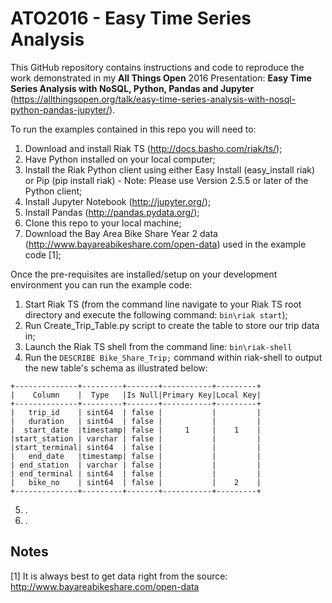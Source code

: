 # ATO2016 - Easy Time Series Analysis

This GitHub repository contains instructions and code to reproduce the work demonstrated in my **All Things Open** 2016 Presentation: **Easy Time Series Analysis with NoSQL, Python, Pandas and Jupyter** (https://allthingsopen.org/talk/easy-time-series-analysis-with-nosql-python-pandas-jupyter/).

To run the examples contained in this repo you will need to:

1. Download and install Riak TS (http://docs.basho.com/riak/ts/);
1. Have Python installed on your local computer;
1. Install the Riak Python client using either Easy Install (easy_install riak) or Pip (pip install riak) - Note: Please use Version 2.5.5 or later of the Python client;
1. Install Jupyter Notebook (http://jupyter.org/);
1. Install Pandas (http://pandas.pydata.org/);
1. Clone this repo to your local machine; 
1. Download the Bay Area Bike Share Year 2 data (http://www.bayareabikeshare.com/open-data) used in the example code [1];

Once the pre-requisites are installed/setup on your development environment you can run the example code:

1. Start Riak TS (from the command line navigate to your Riak TS root directory and execute the following command: ``` bin\riak start ```);
2. Run Create_Trip_Table.py script to create the table to store our trip data in;
3. Launch the Riak TS shell from the command line: ``` bin\riak-shell ```
4. Run the ``` DESCRIBE Bike_Share_Trip; ``` command within riak-shell to output the new table's schema as illustrated below:  
```
+--------------+---------+-------+-----------+---------+
|    Column    |  Type   |Is Null|Primary Key|Local Key|
+--------------+---------+-------+-----------+---------+
|   trip_id    | sint64  | false |           |         |
|   duration   | sint64  | false |           |         |
|  start_date  |timestamp| false |     1     |    1    |
|start_station | varchar | false |           |         |
|start_terminal| sint64  | false |           |         |
|   end_date   |timestamp| false |           |         |
| end_station  | varchar | false |           |         |
| end_terminal | sint64  | false |           |         |
|   bike_no    | sint64  | false |           |    2    |
+--------------+---------+-------+-----------+---------+
```  
5. .
6. .

## Notes 

[1] It is always best to get data right from the source: http://www.bayareabikeshare.com/open-data
